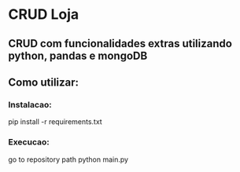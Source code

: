 # CRUD Loja
## CRUD com funcionalidades extras utilizando python, pandas e mongoDB

## Como utilizar:
### Instalacao: 
pip install -r requirements.txt

### Execucao:
go to repository path
python main.py